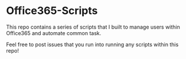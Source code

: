# Office365-Scripts

This repo contains a series of scripts that I built to manage users within Office365 and automate common task. 

Feel free to post issues that you run into running any scripts within this repo!
